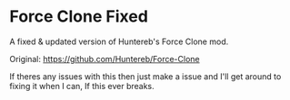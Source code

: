 # Force Clone Fixed
A fixed &amp; updated version of Huntereb's Force Clone mod.

Original: https://github.com/Huntereb/Force-Clone


If theres any issues with this then just make a issue and I'll get around to fixing it when I can, If this ever breaks.
